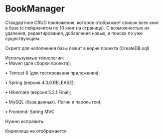 # BookManager

  Стандартное CRUD приложение, которое отображает список всех книг в базе (с пейджингом по 10 книг на странице). С возможностью их удаления, редактирования, добавления новых, и поиска по уже существующим.
  
  Скрипт для наполнения базы лежит в корне проекта (CreateDB.sql)
  
  
Используемые технологии:  
  • Maven (для сборки проекта); 
  
  • Tomcat 8 (для тестирования приложения); 
  
  • Spring (версия 4.3.0.RELEASE); 
  
  • Hibernate (версия 5.2.1.Final); 
  
  • MySQL (база данных). Логин и пароль root; 
  
  • Frontend: Spring MVC 


Нужно исправить:

  Кириллица не отображается.
